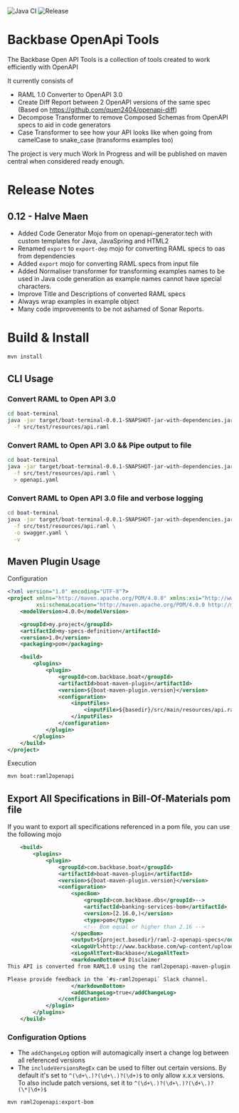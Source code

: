 ![Java CI](https://github.com/Backbase/backbase-openapi-tools/workflows/Java%20CI/badge.svg)
![Release](https://github.com/Backbase/backbase-openapi-tools/workflows/Release/badge.svg)

# Backbase OpenApi Tools 

The Backbase Open API Tools is a collection of tools created to work efficiently with OpenAPI

It currently consists of

* RAML 1.0 Converter to OpenAPI 3.0 
* Create Diff Report between 2 OpenAPI versions of the same spec (Based on https://github.com/quen2404/openapi-diff)
* Decompose Transformer to remove Composed Schemas from OpenAPI specs to aid in code generators
* Case Transformer to see how your API looks like when going from camelCase to snake_case  (transforms examples too)

The project is very much Work In Progress and will be published on maven central when considered ready enough. 

# Release Notes

## 0.12 - Halve Maen

* Added Code Generator Mojo from on openapi-generator.tech with custom templates for Java, JavaSpring and HTML2
* Renamed `export` to `export-dep` mojo for converting RAML specs to oas from dependencies
* Added `export` mojo for converting RAML specs from input file
* Added Normaliser transformer for transforming examples names to be used in Java code generation  as example names cannot have special characters.
* Improve Title and Descriptions of converted RAML specs
* Always wrap examples in example object
* Many code improvements to be not ashamed of Sonar Reports.  


# Build & Install

```bash
mvn install
```

## CLI Usage

### Convert RAML to Open API 3.0 
```bash
cd boat-terminal
java -jar target/boat-terminal-0.0.1-SNAPSHOT-jar-with-dependencies.jar \
  -f src/test/resources/api.raml
```

### Convert RAML to Open API 3.0 && Pipe output to file
```bash
cd boat-terminal
java -jar target/boat-terminal-0.0.1-SNAPSHOT-jar-with-dependencies.jar \
  -f src/test/resources/api.raml \
  > openapi.yaml
```


### Convert RAML to Open API 3.0 file and verbose logging
```bash
cd boat-terminal
java -jar target/boat-terminal-0.0.1-SNAPSHOT-jar-with-dependencies.jar \
  -f src/test/resources/api.raml \
  -o swagger.yaml \
  -v
```

## Maven Plugin Usage

Configuration

```xml
<?xml version="1.0" encoding="UTF-8"?>
<project xmlns="http://maven.apache.org/POM/4.0.0" xmlns:xsi="http://www.w3.org/2001/XMLSchema-instance"
         xsi:schemaLocation="http://maven.apache.org/POM/4.0.0 http://maven.apache.org/xsd/maven-4.0.0.xsd">
    <modelVersion>4.0.0</modelVersion>

    <groupId>my.project</groupId>
    <artifactId>my-specs-definition</artifactId>
    <version>1.0</version>
    <packaging>pom</packaging>

    <build>
        <plugins>
            <plugin>
                <groupId>com.backbase.boat</groupId>
                <artifactId>boat-maven-plugin</artifactId>
                <version>${boat-maven-plugin.version}</version>
                <configuration>
                    <inputFiles>
                        <inputFile>${basedir}/src/main/resources/api.raml</inputFile>
                    </inputFiles>
                </configuration>
            </plugin>
        </plugins>
    </build>
</project>
```

Execution
```bash
mvn boat:raml2openapi
```


## Export All Specifications in Bill-Of-Materials pom file
If you want to export all specifications referenced in a pom file, you can use the following mojo

```xml
    <build>
        <plugins>
            <plugin>
                <groupId>com.backbase.boat</groupId>
                <artifactId>boat-maven-plugin</artifactId>
                <version>${boat-maven-plugin.version}</version>
                <configuration>
                    <specBom>
                        <groupId>com.backbase.dbs</groupId>-->
                        <artifactId>banking-services-bom</artifactId>
                        <version>[2.16.0,)</version>
                        <type>pom</type>
                        <!-- Bom equal or higher than 2.16 -->
                    </specBom>
                    <output>${project.basedir}/raml-2-openapi-specs</output>
                    <xLogoUrl>http://www.backbase.com/wp-content/uploads/2017/04/backbase-logo-png.png</xLogoUrl>
                    <xLogoAltText>Backbase</xLogoAltText>
                    <markdownBottom># Disclaimer
This API is converted from RAML1.0 using the raml2openapi-maven-plugin and is not final or validated!

Please provide feedback in the `#s-raml2openapi` Slack channel.
                    </markdownBottom>
                    <addChangeLog>true</addChangeLog>
                </configuration>
            </plugin>
        </plugins>
    </build>

```

### Configuration Options

* The `addChangeLog` option will automagically insert a change log between all referenced versions 
* The `includeVersionsRegEx` can be used to filter out certain versions. By default it's set to `^(\d+\.)?(\d+\.)?(\d+)$` to only allow x.x.x versions. To also include patch versions, set it to `^(\d+\.)?(\d+\.)?(\d+\.)?(\*|\d+)$`

```bash
mvn raml2openapi:export-bom
```
